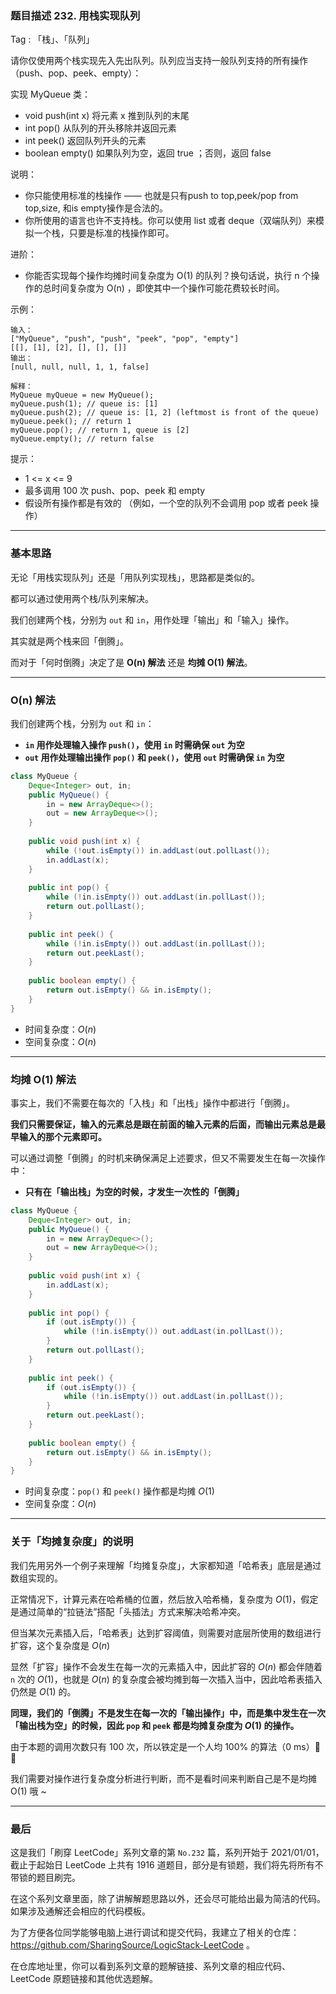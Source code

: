 ### 题目描述 232. 用栈实现队列


Tag : 「栈」、「队列」


请你仅使用两个栈实现先入先出队列。队列应当支持一般队列支持的所有操作（push、pop、peek、empty）：

实现 MyQueue 类：

* void push(int x) 将元素 x 推到队列的末尾
* int pop() 从队列的开头移除并返回元素
* int peek() 返回队列开头的元素
* boolean empty() 如果队列为空，返回 true ；否则，返回 false


说明：
* 你只能使用标准的栈操作 —— 也就是只有push to top,peek/pop from top,size, 和is empty操作是合法的。
* 你所使用的语言也许不支持栈。你可以使用 list 或者 deque（双端队列）来模拟一个栈，只要是标准的栈操作即可。


进阶：
* 你能否实现每个操作均摊时间复杂度为 O(1) 的队列？换句话说，执行 n 个操作的总时间复杂度为 O(n) ，即使其中一个操作可能花费较长时间。


示例：
```
输入：
["MyQueue", "push", "push", "peek", "pop", "empty"]
[[], [1], [2], [], [], []]
输出：
[null, null, null, 1, 1, false]

解释：
MyQueue myQueue = new MyQueue();
myQueue.push(1); // queue is: [1]
myQueue.push(2); // queue is: [1, 2] (leftmost is front of the queue)
myQueue.peek(); // return 1
myQueue.pop(); // return 1, queue is [2]
myQueue.empty(); // return false
```

提示：
* 1 <= x <= 9
* 最多调用 100 次 push、pop、peek 和 empty
* 假设所有操作都是有效的 （例如，一个空的队列不会调用 pop 或者 peek 操作）

---

### 基本思路

无论「用栈实现队列」还是「用队列实现栈」，思路都是类似的。

都可以通过使用两个栈/队列来解决。

我们创建两个栈，分别为 `out` 和 `in`，用作处理「输出」和「输入」操作。

其实就是两个栈来回「倒腾」。

而对于「何时倒腾」决定了是 **O(n) 解法** 还是 **均摊 O(1) 解法**。

***

### O(n) 解法

我们创建两个栈，分别为 `out` 和 `in`：

* **`in` 用作处理输入操作 `push()`，使用 `in` 时需确保 `out` 为空**
* **`out` 用作处理输出操作 `pop()` 和 `peek()`，使用 `out` 时需确保 `in` 为空**

```java
class MyQueue {
    Deque<Integer> out, in;
    public MyQueue() {
        in = new ArrayDeque<>();
        out = new ArrayDeque<>();
    }
    
    public void push(int x) {
        while (!out.isEmpty()) in.addLast(out.pollLast());
        in.addLast(x);
    }
    
    public int pop() {
        while (!in.isEmpty()) out.addLast(in.pollLast());
        return out.pollLast();
    }
    
    public int peek() {
        while (!in.isEmpty()) out.addLast(in.pollLast());
        return out.peekLast();
    }
    
    public boolean empty() {
        return out.isEmpty() && in.isEmpty();
    }
}
```
* 时间复杂度：$O(n)$
* 空间复杂度：$O(n)$

***

### 均摊 O(1) 解法

事实上，我们不需要在每次的「入栈」和「出栈」操作中都进行「倒腾」。

**我们只需要保证，输入的元素总是跟在前面的输入元素的后面，而输出元素总是最早输入的那个元素即可。**

可以通过调整「倒腾」的时机来确保满足上述要求，但又不需要发生在每一次操作中：

* **只有在「输出栈」为空的时候，才发生一次性的「倒腾」**

```java
class MyQueue {
    Deque<Integer> out, in;
    public MyQueue() {
        in = new ArrayDeque<>();
        out = new ArrayDeque<>();
    }
    
    public void push(int x) {
        in.addLast(x);
    }
    
    public int pop() {
        if (out.isEmpty()) {
            while (!in.isEmpty()) out.addLast(in.pollLast());
        }
        return out.pollLast();
    }
    
    public int peek() {
        if (out.isEmpty()) {
            while (!in.isEmpty()) out.addLast(in.pollLast());
        }
        return out.peekLast();
    }
    
    public boolean empty() {
        return out.isEmpty() && in.isEmpty();
    }
}
```
* 时间复杂度：`pop()` 和 `peek()` 操作都是均摊 $O(1)$
* 空间复杂度：$O(n)$

***

### 关于「均摊复杂度」的说明

我们先用另外一个例子来理解「均摊复杂度」，大家都知道「哈希表」底层是通过数组实现的。

正常情况下，计算元素在哈希桶的位置，然后放入哈希桶，复杂度为 $O(1)$，假定是通过简单的“拉链法”搭配「头插法」方式来解决哈希冲突。

但当某次元素插入后，「哈希表」达到扩容阈值，则需要对底层所使用的数组进行扩容，这个复杂度是 $O(n)$

显然「扩容」操作不会发生在每一次的元素插入中，因此扩容的 $O(n)$ 都会伴随着 `n` 次的 $O(1)$，也就是 $O(n)$ 的复杂度会被均摊到每一次插入当中，因此哈希表插入仍然是 $O(1)$ 的。

**同理，我们的「倒腾」不是发生在每一次的「输出操作」中，而是集中发生在一次「输出栈为空」的时候，因此 `pop` 和 `peek` 都是均摊复杂度为 $O(1)$ 的操作。**

由于本题的调用次数只有 100 次，所以铁定是一个人均 100% 的算法（0 ms）🐶 🐶

我们需要对操作进行复杂度分析进行判断，而不是看时间来判断自己是不是均摊 O(1) 哦 ~ 

---

### 最后

这是我们「刷穿 LeetCode」系列文章的第 `No.232` 篇，系列开始于 2021/01/01，截止于起始日 LeetCode 上共有 1916 道题目，部分是有锁题，我们将先将所有不带锁的题目刷完。

在这个系列文章里面，除了讲解解题思路以外，还会尽可能给出最为简洁的代码。如果涉及通解还会相应的代码模板。

为了方便各位同学能够电脑上进行调试和提交代码，我建立了相关的仓库：https://github.com/SharingSource/LogicStack-LeetCode 。

在仓库地址里，你可以看到系列文章的题解链接、系列文章的相应代码、LeetCode 原题链接和其他优选题解。

